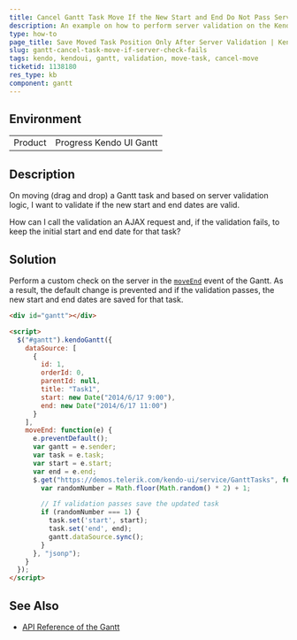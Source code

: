 ```yaml
---
title: Cancel Gantt Task Move If the New Start and End Do Not Pass Server Validation
description: An example on how to perform server validation on the Kendo UI Gantt task move and cancel the new start and end if it fails.
type: how-to
page_title: Save Moved Task Position Only After Server Validation | Kendo UI Gantt
slug: gantt-cancel-task-move-if-server-check-fails
tags: kendo, kendoui, gantt, validation, move-task, cancel-move
ticketid: 1138180
res_type: kb
component: gantt
---
```


## Environment

<table>
 <tr>
  <td>Product</td>
  <td>Progress Kendo UI Gantt</td>
 </tr>
</table>


## Description

On moving (drag and drop) a Gantt task and based on server validation logic, I want to validate if the new start and end dates are valid.

How can I call the validation an AJAX request and, if the validation fails, to keep the initial start and end date for that task?

## Solution

Perform a custom check on the server in the [`moveEnd`](https://docs.telerik.com/kendo-ui/api/javascript/ui/gantt/events/moveend) event of the Gantt. As a result, the default change is prevented and if the validation passes, the new start and end dates are saved for that task.  

```html
<div id="gantt"></div>

<script>
  $("#gantt").kendoGantt({
    dataSource: [
      {
        id: 1,
        orderId: 0,
        parentId: null,
        title: "Task1",
        start: new Date("2014/6/17 9:00"),
        end: new Date("2014/6/17 11:00")
      }
    ],
    moveEnd: function(e) {
      e.preventDefault();
      var gantt = e.sender;
      var task = e.task;
      var start = e.start;
      var end = e.end;
      $.get("https://demos.telerik.com/kendo-ui/service/GanttTasks", function(data) {
        var randomNumber = Math.floor(Math.random() * 2) + 1;

        // If validation passes save the updated task
        if (randomNumber === 1) {
          task.set('start', start);
          task.set('end', end);
          gantt.dataSource.sync();
        }
      }, "jsonp");
    }
  });
</script>
```

## See Also

* [API Reference of the Gantt](http://docs.telerik.com/kendo-ui/api/javascript/ui/gantt)

